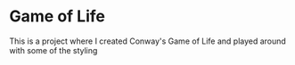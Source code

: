 # Game of Life

This is a project where I created Conway's Game of Life and played around with some of the styling
